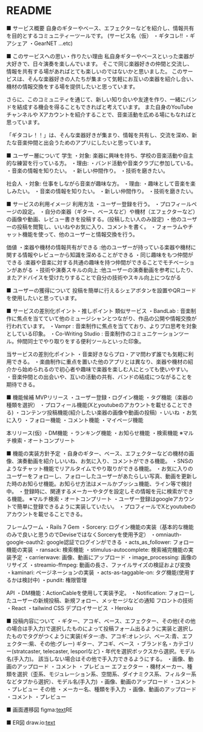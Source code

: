 # README

■ サービス概要
  自身のギターやベース、エフェクターなどを紹介し、情報共有を目的とするコミュニティーツールです。
  (サービス名（仮） ・ギタコレ!! ・ギアシェア ・GearNET  ...etc)

■ このサービスへの思い・作りたい理由
   私自身ギターやベースといった楽器が大好きで、日々演奏を楽しんでいます。
   そこで同じ楽器好きの仲間と交流し、情報を共有する場があればとても楽しいのではないかと思いました。
   このサービスは、そんな楽器好きの人たちが集まって気軽にお互いの楽器を紹介し合い、機材の情報交換をする場を提供したいと思っています。

   さらに、このコミュニティを通じて、新しい知り合いや友達を作り、一緒にバンドを結成する機会を得ることもできればと考えています。
   また自身のYouTubeチャンネルや Xアカウントを紹介することで、音楽活動を広める場にもなればと思っています。

  「ギタコレ！！」は、そんな楽器好きが集まり、情報を共有し、交流を深め、新たな音楽仲間と出会うためのアプリにしたいと思っています。


■ ユーザー層について
  学生
    ・対象: 楽器に興味を持ち、学校の音楽活動や自主的な練習を行っている方。
    ・理由: ・バンド活動や音楽クラブに参加している。
           ・音楽の情報を知りたい。
           ・新しい仲間作り。
           ・技術を磨きたい。

  社会人 
    ・対象: 仕事をしながら音楽が趣味な方。
    ・理由: ・趣味として音楽を楽しみたい。
           ・音楽の情報を知りたい。
           ・新しい仲間作り。
           ・技術を磨きたい。
           

■ サービスの利用イメージ
  利用方法
     ・ユーザー登録を行う。
     ・プロフィールページの設定。
     ・自分の楽器（ギター、ベースなど）や機材（エフェクターなど）の画像や動画、レビュー書きを投稿する。(投稿したい人のみ設定)
     ・他のユーザーの投稿を閲覧し、いいねやお気に入り、コメントを書く。
     ・フォーラムやチャット機能を使って、他のユーザーと情報交換を行う。
   
  価値
     ・楽器や機材の情報共有ができる :他のユーザーが持っている楽器や機材に関する情報やレビューから知識を深めることができる
     ・同じ趣味をもつ仲間ができる :楽器や音楽に対する共通の趣味を持つ仲間ができることでモチベーションがあがる
     ・技術や演奏スキルの向上 :他ユーザーの演奏動画を参考にしたり、またアドバイスを受けたりすることで自分の技術やスキル向上につながる


■ ユーザーの獲得について
  投稿を簡単に行えるシェアボタンを設置やQRコードを使用したいと思っています。

■ サービスの差別化ポイント・推しポイント
  類似サービス
    ・BandLab : 音楽制作に焦点を当てていて他のミュージシャンとつながり、作品の公開や情報交換が行われています。
    ・Vampr :  音楽制作に焦点を当てており、よりプロ思考を対象としている印象。
    ・Co-Writing Studio : 音楽制作のコミュニケーションツール。仲間同士でやり取りをする便利ツールといった印象。
   
  当サービスの差別化ポイント
    ・音楽好きならプロ・アマ問わず誰でも気軽に利用できる。
    ・楽曲制作に重点を置いた他のアプリとは異なり、楽器や機材の紹介から始められるので初心者や趣味で楽器を楽しむ人にとっても使いやすい。
    ・音楽仲間との出会いや、互いの活動の共有、バンドの結成につながることを期待できる。



■ 機能候補
  MVPリリース
    ・ユーザー登録・ログイン機能
    ・タグ機能（楽器の種類を選択）
    ・プロフィール機能(Xとyoutubeのアカウントを載せることできる)
    ・コンテンツ投稿機能(紹介したい楽器の画像や動画の投稿)
    ・いいね
    ・お気に入り
    ・フォロー機能
    ・コメント機能
    ・マイページ機能 
    
  本リリース(仮)
    ・DM機能
    ・ランキング機能
    ・お知らせ機能
    ・検索機能  ※マルチ検索・オートコンプリート 



■ 機能の実装方針予定
  ・自身のギター、ベース、エフェクターなどの機材の画像、演奏動画を紹介しいいね、お気に入り、コメントができる機能。
  ・SNSのようなチャット機能でリアルタイムでやり取りができる機能。
  ・お気に入りのユーザーをフォローし、フォローしたユーザーがあたらしい写真、動画を更新した時のお知らせ機能。お知らせ方法はメールかプッシュ機能、ライン等で検討中。
  ・登録時に、関連するメーカーやタグを設定しその情報を元に検索ができる機能。 ※マルチ検索・オートコンプリート
  ・ユーザー登録はgoogleアカウントで簡単に登録できるように実装していたい。
  ・プロフィールでXとyoutubeのアカウントを載せることできる。
  
フレームワーム
  ・Rails 7
Gem
  ・Sorcery: ログイン機能の実装（基本的な機能のみで良いと思うのでDeviseではなくSorceryを使用予定）
  ・omniauth-google-oauth2: google認証でログインができる
  ・acts_as_follower: フォロー機能の実装
  ・ransack: 検索機能
  ・stimulus-autocomplete: 検索補完機能の実装予定
  ・carrierwave: 画像、動画にアップロード
  ・image_processing: 画像のリサイズ
  ・streamio-ffmpeg: 動画の長さ、ファイルサイズの検証および変換
  ・kaminari: ページネーションの実装
  ・acts-as-taggable-on: タグ機能(使用するかは検討中)
  ・pundit: 権限管理

API
  ・DM機能：ActionCableを使用して実装予定。
  ・Notification: フォローしたユーザーの新規投稿、新規フォロー、メッセージなどの通知
フロントの技術
  ・React
  ・tailwind CSS
デプロイサービス
  ・Heroku


■ 投稿内容について
  ・ギター、アコギ、ベース、エフェクター、その他(その他の場合は手入力)で選択したものによって投稿フォーム出るように実装と選択したものでタグがつくように実装(ギター:赤、アコギ:オレンジ、ベース:青、エフェクター:紫、その他:グレー)
      ギター、アコギ、ベース 
        ・ブランド名・カテゴリー(stratcaster, telecaster, lesporlなど)・年代を選択ボックスから選択。モデル名(手入力)。 該当しない場合はその他で手入力できるようにする。
        ・画像、動画のアップロード
        ・コメント
        ・プレビュー
      エフェクター
        ・機材メーカー、種類を選択（歪系、モジュレーション系、空間系、ダイナミクス系、フィルター系などタブから選択）、モデル名(手入力)
        ・画像、動画のアップロード
        ・コメント
        ・プレビュー
      その他
        ・メーカー名、種類を手入力
        ・画像、動画のアップロード
        ・コメント
        ・プレビュー

■ 画面遷移図
figma:[text](https://www.figma.com/design/otAy1mzefGG2xHZME0yxub/My_app_dev?node-id=0-1&t=7x1XMhkDci4FUDJo-1)RE

■ ER図
draw.io:[text](https://drive.google.com/file/d/1WmjND-yhE_E6vsLMml6eReQ2jVsVat8C/view?usp=sharing)
